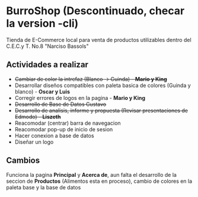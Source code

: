 # BurroShop (Descontinuado, checar la version -cli)
Tienda de E-Commerce local para venta de productos utilizables dentro del C.E.C.y T. No.8 "Narciso Bassols"
## Actividades a realizar
* ~~Cambiar de color la intrefaz (Blanco -> Guinda) - **Mario y King**~~
* Desarrollar diseños compatibles con paleta basica de colores (Guinda y blanco) - **Oscar y Luis**
* Corregir errores de logos en la pagina - **Mario y King**
* ~~Desarrollo de Base de Datos Gustavo~~
* ~~Desarrollo de analisis, informe y propuesta (Revisar presentaciones de Edmodo) - **Liszeth**~~
* Reacomodar (centrar) barra de navegacion
* Reacomodar pop-up de inicio de sesion
* Hacer conexion a base de datos
* Diseñar un logo



## Cambios

Funciona la pagina **Principal** y **Acerca de**, aun falta el desarrollo de la seccion de **Productos** (Alimentos esta en proceso), cambio de colores en la paleta base y la base de datos

